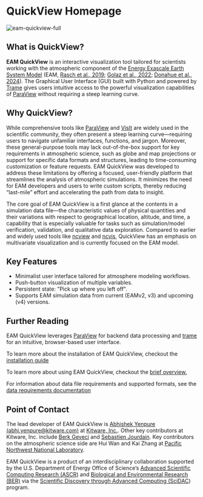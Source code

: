 # QuickView Homepage

![eam-quickview-full](../images/eam-quickview-full.png)

## What is QuickView?


**EAM QuickView** is an interactive visualization tool
tailored for scientists working with the atmospheric component of the 
[Energy Exascale Earth System Model](https://e3sm.org/) (EAM,
[Rasch et al., 2019](https://doi.org/10.1029/2019MS001629);
[Golaz et al., 2022](https://doi.org/10.1029/2022MS003156); 
[Donahue et al., 2024](10.1029/2024MS004314)).
The Graphical User Interface (GUI) built with Python and
powered by [Trame](https://www.kitware.com/trame/) 
gives users intuitive access to the powerful visualization capabilities of
[ParaView](https://www.paraview.org/)
without requiring a steep learning curve.

## Why QuickView?

While comprehensive tools like [ParaView](https://www.paraview.org/) and
[VisIt](https://visit-dav.github.io/visit-website/index.html) are widely used in
the scientific community, they often present a steep learning curve—requiring
users to navigate unfamiliar interfaces, functions, and jargon. Moreover, these
general-purpose tools may lack out-of-the-box support for key requirements in
atmospheric science, such as globe and map projections or support for specific
data formats and structures, leading to time-consuming customization or feature
requests. EAM QuickView was developed to address these limitations by offering a
focused, user-friendly platform that streamlines the analysis of atmospheric
simulations. It minimizes the need for EAM developers and users to write custom
scripts, thereby reducing “last-mile” effort and accelerating the path from data
to insight.

The core goal of EAM QuickView is a first glance at the contents in a simulation
data file—the characteristic values of physical quantities and their variations
with respect to geographical location, altitude, and time, a capability that is
especially valuable for tasks such as simulation/model verification, validation,
and qualitative data exploration. Compared to earlier and widely used tools like
[ncview](https://cirrus.ucsd.edu/ncview/) and
[ncvis](https://github.com/SEATStandards/ncvis), QuickView has an emphasis on
multivariate visualization and is currently focused on the EAM model.

## Key Features

- Minimalist user interface tailored for atmosphere modeling workflows.
- Push-button visualization of multiple variables.
- Persistent state: "Pick up where you left off".
- Supports EAM simulation data from current (EAMv2, v3) and upcoming (v4)
  versions.

## Further Reading

EAM QuickView leverages [ParaView](https://www.paraview.org/) for backend data
processing and [trame](https://kitware.github.io/trame/) for an intuitive,
browser-based user interface.

To learn more about the installation of EAM QuickView, checkout the
[installation guide](setup/requirements.md)

To learn more about using EAM QuickView, checkout the
[brief overview.](tutorials/eamapp.md)

For information about data file requirements and supported formats, see the
[data requirements documentation](data-requirements.md)

## Point of Contact

The lead developer of EAM QuickView is
[Abhishek Yenpure (abhi.yenpure@kitware.com)](https://www.kitware.com/abhishek-yenpure/)
at [Kitware, Inc.](https://www.kitware.com/). Other key contributors at Kitware, Inc. include [Berk Geveci](https://www.kitware.com/berk-geveci/) and [Sebastien Jourdain](https://www.kitware.com/sebastien-jourdain/). Key contributors on the atmospheric science side are Hui Wan and Kai Zhang at [Pacific Northwest National Laboratory](https://www.pnnl.gov/atmospheric-climate-and-earth-sciences-division).

EAM QuickView is a product of an interdisciplinary collaboration supported by
the U.S. Department of Energy Office of Science’s
[Advanced Scientific Computing Research (ASCR)](https://www.energy.gov/science/ascr/advanced-scientific-computing-research)
and
[Biological and Environmental Research (BER)](https://www.energy.gov/science/ber/biological-and-environmental-research)
via the
[Scientific Discovery through Advanced Computing (SciDAC](https://www.scidac.gov/))
program.

